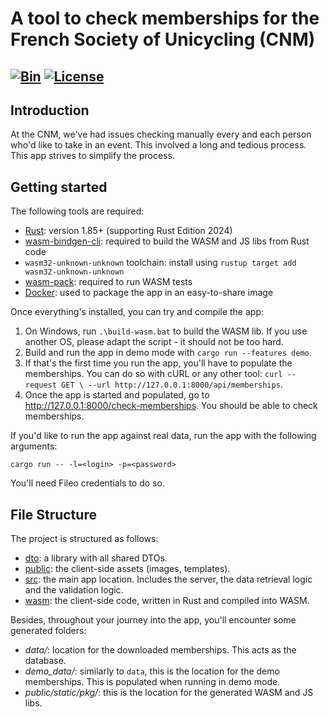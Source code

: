 # A tool to check memberships for the French Society of Unicycling (CNM)

[![Bin](https://github.com/maxence-cornaton/verification-licences/actions/workflows/bin.yml/badge.svg)](https://github.com/maxence-cornaton/verification-licences/actions/workflows/bin.yml)
[![License](https://img.shields.io/badge/License-Apache_2.0-blue.svg)](https://opensource.org/licenses/Apache-2.0)
---

## Introduction

At the CNM, we've had issues checking manually every and each person who'd like to take in an event. This involved a long and tedious process. This app strives to simplify the process.

## Getting started
The following tools are required:
- [Rust](https://www.rust-lang.org/): version 1.85+ (supporting Rust Edition 2024)
- [wasm-bindgen-cli](https://github.com/rustwasm/wasm-bindgen): required to build the WASM and JS libs from Rust code 
- `wasm32-unknown-unknown` toolchain: install using `rustup target add wasm32-unknown-unknown`
- [wasm-pack](https://rustwasm.github.io/wasm-pack/installer/): required to run WASM tests
- [Docker](https://www.docker.com/): used to package the app in an easy-to-share image

Once everything's installed, you can try and compile the app:
1. On Windows, run `.\build-wasm.bat` to build the WASM lib. If you use another OS, please adapt the script - it should not be too hard.
2. Build and run the app in demo mode with `cargo run --features demo`. 
3. If that's the first time you run the app, you'll have to populate the memberships. You can do so with cURL or any other tool: `curl --request GET \
  --url http://127.0.0.1:8000/api/memberships`.
4. Once the app is started and populated, go to http://127.0.0.1:8000/check-memberships. You should be able to check memberships.

If you'd like to run the app against real data, run the app with the following arguments:
```shell
cargo run -- -l=<login> -p=<password>
```
You'll need Fileo credentials to do so.

## File Structure

The project is structured as follows:
- [dto](https://github.com/maxence-cornaton/verification-licences/tree/main/dto): a library with all shared DTOs.
- [public](https://github.com/maxence-cornaton/verification-licences/tree/main/public): the client-side assets (images, templates).
- [src](https://github.com/maxence-cornaton/verification-licences/tree/main/src): the main app location. Includes the server, the data retrieval logic and the validation logic.
- [wasm](https://github.com/maxence-cornaton/verification-licences/tree/main/wasm): the client-side code, written in Rust and compiled into WASM.

Besides, throughout your journey into the app, you'll encounter some generated folders:
- _data/_: location for the downloaded memberships. This acts as the database.
- _demo_data/_: similarly to `data`, this is the location for the demo memberships. This is populated when running in demo mode.
- _public/static/pkg/_: this is the location for the generated WASM and JS libs.